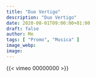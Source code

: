 ```yaml
---
title: "Duo Vertigo"
description: "Duo Vertigo"
date: 2020-08-01T09:00:00+01:00
draft: false
author: Me
tags: [ "Promo", "Musica" ]
image_webp:
image:
---
```


{{< vimeo 00000000 >}}

